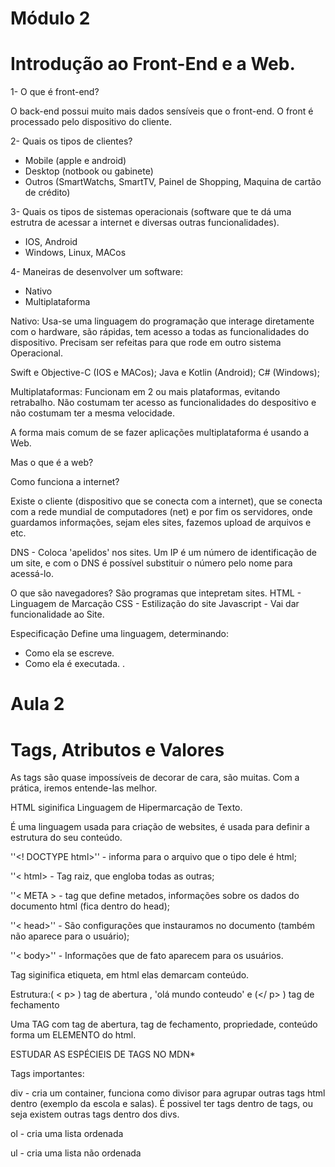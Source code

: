 
# Módulo 2

# Introdução ao Front-End e a Web.

1- O que é front-end?

O back-end possui muito mais dados sensíveis que o front-end. O front é processado pelo dispositivo do cliente.

2- Quais os tipos de clientes?

- Mobile (apple e android)
- Desktop (notbook ou gabinete)
- Outros (SmartWatchs, SmartTV, Painel de Shopping, Maquina de cartão de crédito)

3- Quais os tipos de sistemas operacionais (software que te dá uma estrutra de acessar a internet e diversas outras funcionalidades).

- IOS, Android
- Windows, Linux, MACos

4- Maneiras de desenvolver um software:
- Nativo
- Multiplataforma

Nativo:
Usa-se uma linguagem do programação que interage diretamente com o hardware, são rápidas, tem acesso a todas as funcionalidades do dispositivo. Precisam ser refeitas para que rode em outro sistema Operacional.

Swift e Objective-C (IOS e MACos);
Java e Kotlin (Android);
C# (Windows);

Multiplataformas:
Funcionam em 2 ou mais plataformas, evitando retrabalho. Não costumam ter acesso as funcionalidades do despositivo e não costumam ter a mesma velocidade.

A forma mais comum de se fazer aplicações multiplataforma é usando a Web.

Mas o que é a web?

Como funciona a internet?

Existe o cliente (dispositivo que se conecta com a internet), que se conecta com a rede mundial de computadores (net) e por fim os servidores, onde guardamos informações, sejam eles sites, fazemos upload de arquivos e etc.

DNS - Coloca 'apelidos' nos sites. Um IP é um número de identificação de um site, e com o DNS é possível substituir o número pelo nome para acessá-lo.

O que são navegadores?
São programas que intepretam sites.
HTML - Linguagem de Marcação
CSS - Estilização do site
Javascript - Vai dar funcionalidade ao Site.

Especificação
Define uma linguagem, determinando:
- Como ela se escreve.
- Como ela é executada.
.

# Aula 2

# Tags, Atributos e Valores

As tags são quase impossíveis de decorar de cara, são muitas. Com a prática, iremos entende-las melhor.

HTML siginifica Linguagem de Hipermarcação de Texto.

É uma linguagem usada para criação de websites, é usada para definir a estrutura do seu conteúdo.

''<! DOCTYPE html>'' - informa para o arquivo que o tipo dele é html;

''< html> - Tag raiz, que engloba todas as outras;

''< META > - tag que define metados, informações sobre os dados do documento html (fica dentro do head);

''< head>'' - São configurações que instauramos no documento (também não aparece para o usuário);

''< body>'' - Informações que de fato aparecem para os usuários.

Tag siginifica etiqueta, em html elas demarcam conteúdo.

Estrutura:( < p> ) tag de abertura  , 'olá mundo conteudo' e (</ p> ) tag de fechamento

Uma TAG com tag de abertura, tag de fechamento, propriedade, conteúdo forma um ELEMENTO do html.

ESTUDAR AS ESPÉCIEIS DE TAGS NO MDN*

Tags importantes:

div - cria um container, funciona como divisor para agrupar outras tags html dentro (exemplo da escola e salas). É possivel ter tags dentro de tags, ou seja existem outras tags dentro dos divs.

ol - cria uma lista ordenada

ul - cria uma lista não ordenada

